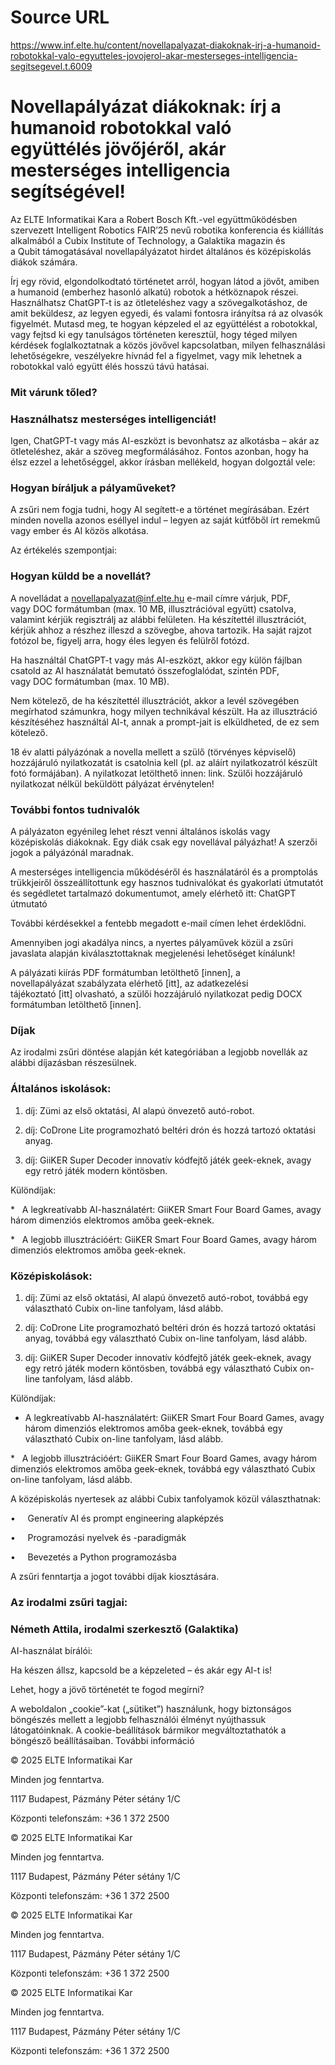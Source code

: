 # Source URL
https://www.inf.elte.hu/content/novellapalyazat-diakoknak-irj-a-humanoid-robotokkal-valo-egyutteles-jovojerol-akar-mesterseges-intelligencia-segitsegevel.t.6009

# Novellapályázat diákoknak: írj a humanoid robotokkal való együttélés jövőjéről, akár mesterséges intelligencia segítségével!
Az ELTE Informatikai Kara a Robert Bosch Kft.-vel együttműködésben szervezett Intelligent Robotics FAIR’25 nevű robotika konferencia és kiállítás alkalmából a Cubix Institute of Technology, a Galaktika magazin és a Qubit támogatásával novellapályázatot hirdet általános és középiskolás diákok számára.

Írj egy rövid, elgondolkodtató történetet arról, hogyan látod a jövőt, amiben a humanoid (emberhez hasonló alkatú) robotok a hétköznapok részei. Használhatsz ChatGPT-t is az ötleteléshez vagy a szövegalkotáshoz, de amit beküldesz, az legyen egyedi, és valami fontosra irányítsa rá az olvasók figyelmét. Mutasd meg, te hogyan képzeled el az együttélést a robotokkal, vagy fejtsd ki egy tanulságos történeten keresztül, hogy téged milyen kérdések foglalkoztatnak a közös jövővel kapcsolatban, milyen felhasználási lehetőségekre, veszélyekre hívnád fel a figyelmet, vagy mik lehetnek a robotokkal való együtt élés hosszú távú hatásai.

### Mit várunk tőled?
### Használhatsz mesterséges intelligenciát!
Igen, ChatGPT-t vagy más AI-eszközt is bevonhatsz az alkotásba – akár az ötleteléshez, akár a szöveg megformálásához. Fontos azonban, hogy ha élsz ezzel a lehetőséggel, akkor írásban mellékeld, hogyan dolgoztál vele:

### Hogyan bíráljuk a pályaműveket?
A zsűri nem fogja tudni, hogy AI segített-e a történet megírásában. Ezért minden novella azonos eséllyel indul – legyen az saját kútfőből írt remekmű vagy ember és AI közös alkotása.

Az értékelés szempontjai:

### Hogyan küldd be a novellát?
A novelládat a novellapalyazat@inf.elte.hu e-mail címre várjuk, PDF, vagy DOC formátumban (max. 10 MB, illusztrációval együtt) csatolva, valamint kérjük regisztrálj az alábbi felületen. Ha készítettél illusztrációt, kérjük ahhoz a részhez illeszd a szövegbe, ahova tartozik. Ha saját rajzot fotózol be, figyelj arra, hogy éles legyen és felülről fotózd.

Ha használtál ChatGPT-t vagy más AI-eszközt, akkor egy külön fájlban csatold az AI használatát bemutató összefoglalódat, szintén PDF, vagy DOC formátumban (max. 10 MB).

Nem kötelező, de ha készítettél illusztrációt, akkor a levél szövegében megírhatod számunkra, hogy milyen technikával készült. Ha az illusztráció készítéséhez használtál AI-t, annak a prompt-jait is elküldheted, de ez sem kötelező.

18 év alatti pályázónak a novella mellett a szülő (törvényes képviselő) hozzájáruló nyilatkozatát is csatolnia kell (pl. az aláírt nyilatkozatról készült fotó formájában). A nyilatkozat letölthető innen: link. Szülői hozzájáruló nyilatkozat nélkül beküldött pályázat érvénytelen!

### További fontos tudnivalók
A pályázaton egyénileg lehet részt venni általános iskolás vagy középiskolás diákoknak. Egy diák csak egy novellával pályázhat! A szerzői jogok a pályázónál maradnak.

A mesterséges intelligencia működéséről és használatáról és a promptolás trükkjeiről összeállítottunk egy hasznos tudnivalókat és gyakorlati útmutatót és segédletet tartalmazó dokumentumot, amely elérhető itt: ChatGPT útmutató

További kérdésekkel a fentebb megadott e-mail címen lehet érdeklődni.

Amennyiben jogi akadálya nincs, a nyertes pályaművek közül a zsűri javaslata alapján kiválasztottaknak megjelenési lehetőséget kínálunk!

A pályázati kiírás PDF formátumban letölthető [innen], a novellapályázat szabályzata elérhető [itt], az adatkezelési tájékoztató [itt] olvasható, a szülői hozzájáruló nyilatkozat pedig DOCX formátumban letölthető [innen].

### Díjak
Az irodalmi zsűri döntése alapján két kategóriában a legjobb novellák az alábbi díjazásban részesülnek.

### Általános iskolások:
1. díj: Zümi az első oktatási, AI alapú önvezető autó-robot.

2. díj: CoDrone Lite programozható beltéri drón és hozzá tartozó oktatási anyag.

3. díj: GiiKER Super Decoder innovatív kódfejtő játék geek-eknek, avagy egy retró játék modern köntösben.

Különdíjak:

*   A legkreatívabb AI-használatért: GiiKER Smart Four Board Games, avagy három dimenziós elektromos amőba geek-eknek.

*   A legjobb illusztrációért: GiiKER Smart Four Board Games, avagy három dimenziós elektromos amőba geek-eknek.

### Középiskolások:
1. díj: Zümi az első oktatási, AI alapú önvezető autó-robot, továbbá egy választható Cubix on-line tanfolyam, lásd alább.

2. díj: CoDrone Lite programozható beltéri drón és hozzá tartozó oktatási anyag, továbbá egy választható Cubix on-line tanfolyam, lásd alább.

3. díj: GiiKER Super Decoder innovatív kódfejtő játék geek-eknek, avagy egy retró játék modern köntösben, továbbá egy választható Cubix on-line tanfolyam, lásd alább.

Különdíjak:

* A legkreatívabb AI-használatért: GiiKER Smart Four Board Games, avagy három dimenziós elektromos amőba geek-eknek, továbbá egy választható Cubix on-line tanfolyam, lásd alább.

*   A legjobb illusztrációért: GiiKER Smart Four Board Games, avagy három dimenziós elektromos amőba geek-eknek, továbbá egy választható Cubix on-line tanfolyam, lásd alább.

A középiskolás nyertesek az alábbi Cubix tanfolyamok közül választhatnak:

•     Generatív AI és prompt engineering alapképzés

•     Programozási nyelvek és -paradigmák

•     Bevezetés a Python programozásba

A zsűri fenntartja a jogot további díjak kiosztására.

### Az irodalmi zsűri tagjai:
### Németh Attila, irodalmi szerkesztő (Galaktika)
AI-használat bírálói:

Ha készen állsz, kapcsold be a képzeleted – és akár egy AI-t is!

Lehet, hogy a jövő történetét te fogod megírni?

A weboldalon „cookie”-kat („sütiket”) használunk, hogy biztonságos böngészés mellett a legjobb felhasználói élményt nyújthassuk látogatóinknak. A cookie-beállítások bármikor megváltoztathatók a böngésző beállításaiban. További információ

© 2025 ELTE Informatikai Kar

Minden jog fenntartva.

1117 Budapest, Pázmány Péter sétány 1/C

Központi telefonszám: +36 1 372 2500

© 2025 ELTE Informatikai Kar

Minden jog fenntartva.

1117 Budapest, Pázmány Péter sétány 1/C

Központi telefonszám: +36 1 372 2500

© 2025 ELTE Informatikai Kar

Minden jog fenntartva.

1117 Budapest, Pázmány Péter sétány 1/C

Központi telefonszám: +36 1 372 2500

© 2025 ELTE Informatikai Kar

Minden jog fenntartva.

1117 Budapest, Pázmány Péter sétány 1/C

Központi telefonszám: +36 1 372 2500